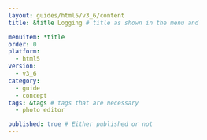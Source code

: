 ```yaml
---
layout: guides/html5/v3_6/content
title: &title Logging # title as shown in the menu and 

menuitem: *title
order: 0
platform:
  - html5
version:
  - v3_6
category: 
  - guide
  - concept
tags: &tags # tags that are necessary
  - photo editor 

published: true # Either published or not 
---
```

